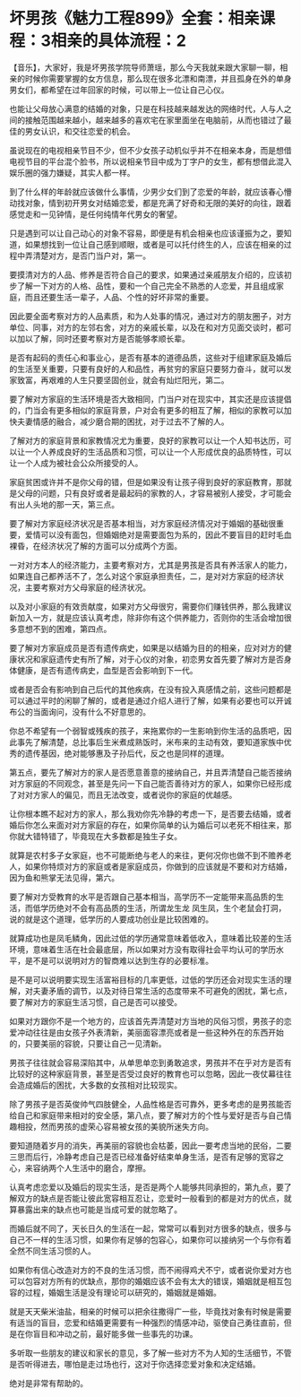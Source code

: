 # 坏男孩《魅力工程899》全套：相亲课程：3相亲的具体流程：2

【音乐】，大家好，我是坏男孩学院导师萧瑶，那么今天我就来跟大家聊一聊，相亲的时候你需要掌握的女方信息，那么现在很多北漂和南漂，并且孤身在外的单身男女们，都希望在过年回家的时候，可以带上一位让自己心仪。

也能让父母放心满意的结婚的对象，只是在科技越来越发达的网络时代，人与人之间的接触范围越来越小，越来越多的喜欢宅在家里面坐在电脑前，从而也错过了最佳的男女认识，和交往恋爱的机会。

虽说现在的电视相亲节目不少，但不少女孩子动机似乎并不在相亲本身，而是想借电视节目的平台混个脸书，所以说相亲节目中成为丁字户的女生，都有想借此混入娱乐圈的强力嫌疑，其实人都一样。

到了什么样的年龄就应该做什么事情，少男少女们到了恋爱的年龄，就应该春心懵动找对象，情到初开男女对结婚恋爱，都是充满了好奇和无限的美好的向往，跟着感觉走和一见钟情，是任何纯情年代男女的奢望。

只是遇到可以让自己动心的对象不容易，即便是有机会相亲也应该谨振为之，要知道，如果想找到一位让自己感到顺眼，或者是可以托付终生的人，应该在相亲的过程中弄清楚对方，是否门当户对，第一。

要摸清对方的人品、修养是否符合自己的要求，如果通过亲戚朋友介绍的，应该初步了解一下对方的人格、品性，要和一个自己完全不熟悉的人恋爱，并且组成家庭，而且还要生活一辈子，人品、个性的好坏非常的重要。

因此要全面考察对方的人品素质，和为人处事的情况，通过对方的朋友圈子，对方单位、同事，对方的左邻右舍，对方的亲戚长辈，以及在和对方见面交谈时，都可以加以了解，同时还要考察对方是否能够孝顺长辈。

是否有起码的责任心和事业心，是否有基本的道德品质，这些对于组建家庭及婚后的生活至关重要，只要有良好的人和品性，再贫穷的家庭只要努力奋斗，就可以发家致富，再艰难的人生只要坚固创业，就会有灿烂阳光，第二。

要了解对方家庭的生活环境是否大致相同，门当户对在现实中，其实还是应该提倡的，门当会有更多相似的家庭背景，户对会有更多的相互了解，相似的家教可以加快夫妻情感的融合，减少磨合期的困扰，对于过去不了解的人。

了解对方的家庭背景和家教情况尤为重要，良好的家教可以让一个人知书达历，可以让一个人养成良好的生活品质和习惯，可以让一个人形成优良的品质特性，可以让一个人成为被社会公众所接受的人。

家庭贫困或许并不是你父母的错，但是如果没有让孩子得到良好的家庭教育，那就是父母的问题，只有良好或者是最起码的家教的人，才容易被别人接受，才可能会有出人头地的那一天，第三点。

要了解对方家庭经济状况是否基本相当，对方家庭经济情况对于婚姻的基础很重要，爱情可以没有面包，但婚姻绝对是需要面包为系的，因此不要盲目的赶时毛血裸昏，在经济状况了解的方面可以分成两个方面。

一对对方本人的经济能力，主要考察对方，尤其是男孩是否具有养活家人的能力，如果连自己都养活不了，怎么对这个家庭承担责任，二，是对对方家庭的经济状况，主要考察对方父母家庭的经济状况。

以及对小家庭的有效贡献度，如果对方父母很穷，需要你们赚钱供养，那么我建议新加入一方，就是应该认真考虑，除非你有这个供养能力，否则你的生活会增加很多意想不到的困难，第四点。

要了解对方家庭成员是否有遗传病史，如果是以结婚为目的的相亲，应对对方的健康状况和家庭遗传史有所了解，对于心仪的对象，初恋男女首先要了解对方是否身体健康，是否有遗传病史，血型是否会影响到下一代。

或者是否会有影响到自己后代的其他疾病，在没有投入真感情之前，这些问题都是可以通过平时的闲聊了解的，或者是通过介绍人进行了解，如果有必要也可以开诚布公的当面询问，没有什么不好意思的。

你总不希望有一个弱智或残疾的孩子，来拖累你的一生影响到你生活的品质吧，因此事先了解清楚，总比事后生米煮成熟饭时，米布来的主动有效，要知道家族中优秀的遗传基因，绝对能够惠及子孙后代，反之也是同样的道理。

第五点，要先了解对方的家人是否愿意善意的接纳自己，并且弄清楚自己能否接纳对方家庭的不同观念，甚至是先问一下自己能否善待对方的家人，如果你已经形成了对对方家人的偏见，而且无法改变，或者说你的家庭的优越感。

让你根本瞧不起对方的家人，那么我劝你先冷静的考虑一下，是否要去结婚，或者婚后你怎么来面对对方家庭的存在，如果你简单的认为婚后可以老死不相往来，那你就大错特错了，毕竟现在大多数都是独生子女。

就算是农村多子女家庭，也不可能断绝与老人的来往，更何况你也做不到不赡养老人，如果你特烦对方的家庭或者是家庭成员，你做到的应该就是不要和对方结婚，因为鱼和熊掌无法见得，第六。

要了解对方受教育的水平是否跟自己基本相当，高学历不一定能带来高品质的生活，而低学历绝对不会有高品质的生活，所谓龙生龙 凤生凤，生个老鼠会打洞，说的就是这个道理，低学历的人要成功创业是比较困难的。

就算成功也是凤毛鳞角，因此过低的学历通常意味着低收入，意味着比较差的生活环境，意味着生活在社会最底层，所以如果对方没有取得社会平均认可的学历水平，是不是可以说明对方的智商难以达到生存的必要标准。

是不是可以说明要实现生活富裕目标的几率更低，过低的学历还会对现实生活的理解，对夫妻矛盾的调节，以及对待日常生活的态度带来不可避免的困扰，第七点，要了解对方的家庭生活习惯，自己是否可以接受。

如果对方跟你不是一个地方的，应该首先弄清楚对方当地的风俗习惯，男孩子的恋爱冲动往往是由女孩子外表清新，美丽面容漂亮或者是一些这种外在的东西开始的，只要美丽的容貌，只要让自己一见清新。

男孩子往往就会容易深陷其中，从单思单恋到勇敢追求，男孩并不在乎对方是否有比较好的这种家庭背景，甚至是否受过良好的教育也可以忽略，因此一夜仗幕往往会造成婚后的困扰，大多数的女孩相对比较现实。

除了男孩子是否英俊帅气四肢健全，人品性格是否可靠外，更多考虑的是男孩能否给自己和家庭带来相对的安全感，第八点，要了解对方的个性与爱好是否与自己情趣相投，然而男孩的虚荣心容易被女孩的美貌所迷失方向。

要知道随着岁月的消失，再美丽的容貌也会枯萎，因此一要考虑当地的民俗，二要三思而后行，冷静考虑自己是否已经准备好结束单身生活，是否有足够的宽容之心，来容纳两个人生活中的磨合，摩擦。

认真考虑恋爱以及婚后的现实生活，是否是两个人能够共同承担的，第九点，要了解双方的缺点是否能让彼此宽容相互忍让，恋爱时一般看到的都是对方的优点，就算暴露出来的缺点也可能是当成可爱的就忽略了。

而婚后就不同了，天长日久的生活在一起，常常可以看到对方很多的缺点，很多与自己不一样的生活习惯，如果你有足够的包容心，如果你可以接纳另一个与你有着全然不同生活习惯的人。

如果你有信心改造对方的不良的生活习惯，而不闹得鸡犬不宁，或者说你爱对方也可以包容对方所有的优缺点，那你的婚姻应该不会有太大的错误，婚姻就是相互包容的过程，婚姻生活是没有理论可以研究的，婚姻就是婚姻。

就是天天柴米油盐，相亲的时候可以把余往撒得广一些，毕竟找对象有时候是需要有适当的盲目，恋爱和结婚更需要有一种强烈的情感冲动，驱使自己勇往直前，但是在你盲目和冲动之前，最好能多做一些事先的功课。

多听取一些朋友的建议和家长的意见，多了解一些对方不为人知的生活细节，不管是否听得进去，哪怕是走过场也行，这对于你选择恋爱对象和决定结婚。

绝对是非常有帮助的。